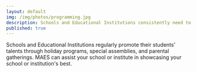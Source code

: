 ```yaml
---
layout: default
img: /img/photos/programming.jpg
description: Schools and Educational Institutions consistently need to showcase their students’ talents
published: true
---
```


Schools and Educational Institutions regularly promote their students’ talents through holiday programs, special assemblies, and parental gatherings. MAES can assist your school or institute in showcasing your school or institution's best. 

